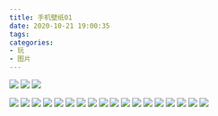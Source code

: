 ```yaml
---
title: 手机壁纸01
date: 2020-10-21 19:00:35
tags:
categories:
- 玩
- 图片
---
```


![](http://blogimg.hongjy.cn/2019_01_13_08_30_IMG_0252.JPG)
![](http://blogimg.hongjy.cn/2019_01_13_08_39_IMG_0254.JPG)
![](http://blogimg.hongjy.cn/2019_01_13_08_40_IMG_0255.JPG)

<!-- more -->
![](http://blogimg.hongjy.cn/2019_01_13_08_42_IMG_0257.JPG)
![](http://blogimg.hongjy.cn/2019_01_13_08_42_IMG_0258.JPG)
![](http://blogimg.hongjy.cn/2019_01_13_08_48_IMG_0261.JPG)
![](http://blogimg.hongjy.cn/2019_01_13_08_48_IMG_0262.JPG)
![](http://blogimg.hongjy.cn/2019_01_13_14_13_IMG_0284.JPG)
![](http://blogimg.hongjy.cn/2019_01_13_14_14_IMG_0285.JPG)
![](http://blogimg.hongjy.cn/2019_01_13_14_17_IMG_0286.JPG)
![](http://blogimg.hongjy.cn/2019_01_14_07_38_IMG_0324.JPG)
![](http://blogimg.hongjy.cn/2019_01_14_07_38_IMG_0325.JPG)
![](http://blogimg.hongjy.cn/2019_01_14_07_39_IMG_0326.JPG)
![](http://blogimg.hongjy.cn/2019_01_17_06_29_IMG_0373.JPG)
![](http://blogimg.hongjy.cn/2019_01_17_06_29_IMG_0374.JPG)
![](http://blogimg.hongjy.cn/2019_01_17_06_29_IMG_0376.JPG)
![](http://blogimg.hongjy.cn/2019_02_09_14_19_IMG_0989.JPG)
![](http://blogimg.hongjy.cn/2019_02_09_14_20_IMG_0990.JPG)
![](http://blogimg.hongjy.cn/2019_02_09_14_20_IMG_0991.JPG)
![](http://blogimg.hongjy.cn/2019_02_19_15_55_IMG_1298.JPG)
![](http://blogimg.hongjy.cn/2019_02_19_15_56_IMG_1299.JPG)
